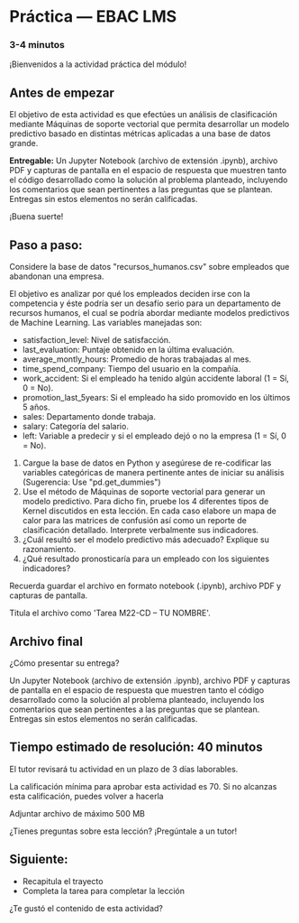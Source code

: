 
# Práctica — EBAC LMS

### 3-4 minutos

¡Bienvenidos a la actividad práctica del módulo!

## Antes de empezar

El objetivo de esta actividad es que efectúes un análisis de clasificación mediante Máquinas de soporte vectorial que permita desarrollar un modelo predictivo basado en distintas métricas aplicadas a una base de datos grande.

**Entregable:** Un Jupyter Notebook (archivo de extensión .ipynb), archivo PDF y capturas de pantalla en el espacio de respuesta que muestren tanto el código desarrollado como la solución al problema planteado, incluyendo los comentarios que sean pertinentes a las preguntas que se plantean. Entregas sin estos elementos no serán calificadas.

¡Buena suerte!

## Paso a paso:

Considere la base de datos "recursos_humanos.csv" sobre empleados que abandonan una empresa.

El objetivo es analizar por qué los empleados deciden irse con la competencia y éste podría ser un desafío serio para un departamento de recursos humanos, el cual se podría abordar mediante modelos predictivos de Machine Learning. Las variables manejadas son:

*   satisfaction_level: Nivel de satisfacción.
*   last_evaluation: Puntaje obtenido en la última evaluación.
*   average_montly_hours: Promedio de horas trabajadas al mes.
*   time_spend_company: Tiempo del usuario en la compañía.
*   work_accident: Si el empleado ha tenido algún accidente laboral (1 = Sí, 0 = No).
*   promotion_last_5years: Si el empleado ha sido promovido en los últimos 5 años.
*   sales: Departamento donde trabaja.
*   salary: Categoría del salario.
*   left: Variable a predecir y si el empleado dejó o no la empresa (1 = Sí, 0 = No).

1.  Cargue la base de datos en Python y asegúrese de re-codificar las variables categóricas de manera pertinente antes de iniciar su análisis (Sugerencia: Use "pd.get_dummies")
2.  Use el método de Máquinas de soporte vectorial para generar un modelo predictivo. Para dicho fin, pruebe los 4 diferentes tipos de Kernel discutidos en esta lección. En cada caso elabore un mapa de calor para las matrices de confusión así como un reporte de clasificación detallado. Interprete verbalmente sus indicadores.
3.  ¿Cuál resultó ser el modelo predictivo más adecuado? Explique su razonamiento.
4.  ¿Qué resultado pronosticaría para un empleado con los siguientes indicadores?

Recuerda guardar el archivo en formato notebook (.ipynb), archivo PDF y capturas de pantalla.

Titula el archivo como 'Tarea M22-CD – TU NOMBRE'.

## Archivo final

¿Cómo presentar su entrega?

Un Jupyter Notebook (archivo de extensión .ipynb), archivo PDF y capturas de pantalla en el espacio de respuesta que muestren tanto el código desarrollado como la solución al problema planteado, incluyendo los comentarios que sean pertinentes a las preguntas que se plantean. Entregas sin estos elementos no serán calificadas.

## Tiempo estimado de resolución: 40 minutos

El tutor revisará tu actividad en un plazo de 3 días laborables.

La calificación mínima para aprobar esta actividad es 70. Si no alcanzas esta calificación, puedes volver a hacerla

Adjuntar archivo de máximo 500 MB

¿Tienes preguntas sobre esta lección? ¡Pregúntale a un tutor!

## Siguiente:

*   Recapitula el trayecto
*   Completa la tarea para completar la lección

¿Te gustó el contenido de esta actividad?

